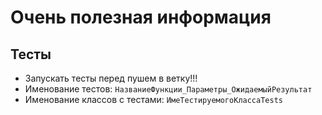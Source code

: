 # Очень полезная информация
## Тесты
* Запускать тесты перед пушем в ветку!!!
* Именование тестов: `НазваниеФункции_Параметры_ОжидаемыйРезультат`
* Именование классов с тестами: `ИмеТестируемогоКлассаTests`